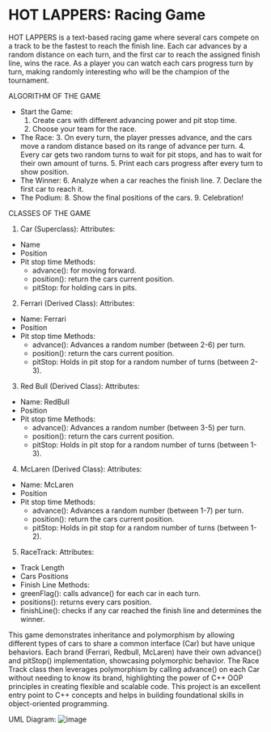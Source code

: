# HOT LAPPERS: Racing Game

HOT LAPPERS is a text-based racing game where several cars compete on a track to be the fastest to reach the finish line. Each car advances by a random distance on each turn, and the first car to reach the assigned finish line, wins the race. As a player you can watch each cars progress turn by turn, making randomly interesting who will be the champion of the tournament.

ALGORITHM OF THE GAME

- Start the Game:
  1. Create cars with different advancing power and pit stop time.
  2. Choose your team for the race.
- The Race:
  3. On every turn, the player presses advance, and the cars move a random distance based on its range of advance per turn.
  4. Every car gets two random turns to wait for pit stops, and has to wait for their own amount of turns.
  5. Print each cars progress after every turn to show position.
- The Winner:
  6. Analyze when a car reaches the finish line.
  7. Declare the first car to reach it.
- The Podium:
  8. Show the final positions of the cars.
  9. Celebration!

CLASSES OF THE GAME

1. Car (Superclass):
Attributes:
- Name
- Position
- Pit stop time
Methods:
  - advance(): for moving forward.
  - position(): return the cars current position.
  - pitStop: for holding cars in pits.
2. Ferrari (Derived Class):
Attributes:
- Name: Ferrari
- Position
- Pit stop time
Methods:
  - advance(): Advances a random number (between 2-6) per turn.
  - position(): return the cars current position.
  - pitStop: Holds in pit stop for a random number of turns (between 2-3).
3. Red Bull (Derived Class):
Attributes:
- Name: RedBull
- Position
- Pit stop time
Methods:
  - advance(): Advances a random number (between 3-5) per turn.
  - position(): return the cars current position.
  - pitStop: Holds in pit stop for a random number of turns (between 1-3).
4. McLaren (Derived Class):
Attributes:
- Name: McLaren
- Position
- Pit stop time
Methods:
  - advance(): Advances a random number (between 1-7) per turn.
  - position(): return the cars current position.
  - pitStop: Holds in pit stop for a random number of turns (between 1-2).
5. RaceTrack:
Attributes:
- Track Length
- Cars Positions
- Finish Line
Methods:
- greenFlag(): calls advance() for each car in each turn.
- positions(): returns every cars position.
- finishLine(): checks if any car reached the finish line and determines the winner.
  

This game demonstrates inheritance and polymorphism by allowing different types of cars to share a common interface (Car) but have unique behaviors. Each brand (Ferrari, Redbull, McLaren) have their own advance() and pitStop() implementation, showcasing polymorphic behavior. The Race Track class then leverages polymorphism by calling advance() on each Car without needing to know its brand, highlighting the power of C++ OOP principles in creating flexible and scalable code. This project is an excellent entry point to C++ concepts and helps in building foundational skills in object-oriented programming.  


UML Diagram:
![image](https://github.com/user-attachments/assets/eb28ff21-fc87-4534-a0a2-62f0667b4e4a)

